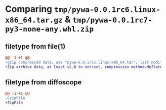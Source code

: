 # Comparing `tmp/pywa-0.0.1rc6.linux-x86_64.tar.gz` & `tmp/pywa-0.0.1rc7-py3-none-any.whl.zip`

## filetype from file(1)

```diff
@@ -1 +1 @@
-gzip compressed data, was "pywa-0.0.1rc6.linux-x86_64.tar", last modified: Thu Jun 22 18:22:06 2023, max compression
+Zip archive data, at least v2.0 to extract, compression method=deflate
```

## filetype from diffoscope

```diff
@@ -1 +1 @@
-GzipFile
+ZipFile
```

